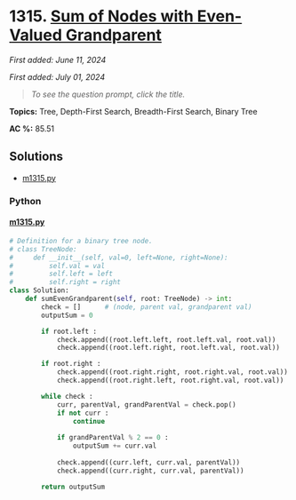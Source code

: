 # 1315. [Sum of Nodes with Even-Valued Grandparent](<https://leetcode.com/problems/sum-of-nodes-with-even-valued-grandparent>)

*First added: June 11, 2024*

*First added: July 01, 2024*


> *To see the question prompt, click the title.*

**Topics:** Tree, Depth-First Search, Breadth-First Search, Binary Tree

**AC %:** 85.51


## Solutions

- [m1315.py](<../my-submissions/m1315.py>)
### Python
#### [m1315.py](<../my-submissions/m1315.py>)
```Python
# Definition for a binary tree node.
# class TreeNode:
#     def __init__(self, val=0, left=None, right=None):
#         self.val = val
#         self.left = left
#         self.right = right
class Solution:
    def sumEvenGrandparent(self, root: TreeNode) -> int:
        check = []      # (node, parent val, grandparent val)
        outputSum = 0

        if root.left :
            check.append((root.left.left, root.left.val, root.val))
            check.append((root.left.right, root.left.val, root.val))

        if root.right :
            check.append((root.right.right, root.right.val, root.val))
            check.append((root.right.left, root.right.val, root.val))

        while check :
            curr, parentVal, grandParentVal = check.pop()
            if not curr :
                continue
            
            if grandParentVal % 2 == 0 :
                outputSum += curr.val
            
            check.append((curr.left, curr.val, parentVal))
            check.append((curr.right, curr.val, parentVal))

        return outputSum
```

